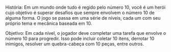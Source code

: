 História: Em um mundo onde tudo é regido pelo número 10, você é um herói cujo objetivo é superar desafios que sempre envolvem o número 10 de alguma forma. O jogo se passa em uma série de níveis, cada um com seu próprio tema e mecânica baseada em 10.

Objetivo: Em cada nível, o jogador deve completar uma tarefa que envolve o número 10 para progredir. Isso pode incluir coletar 10 itens, derrotar 10 inimigos, resolver um quebra-cabeça com 10 peças, entre outros.
